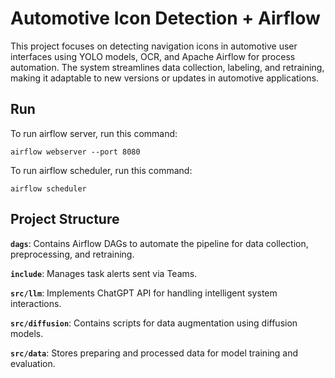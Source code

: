 # Automotive Icon Detection + Airflow
This project focuses on detecting navigation icons in automotive user interfaces using YOLO models, OCR, and Apache Airflow for process automation. The system streamlines data collection, labeling, and retraining, making it adaptable to new versions or updates in automotive applications.

## **Run**

To run airflow server, run this command:

```
airflow webserver --port 8080
```

To run airflow scheduler, run this command:
```
airflow scheduler
```


## **Project Structure**
**`dags`**: Contains Airflow DAGs to automate the pipeline for data collection, preprocessing, and retraining.

**`include`**: Manages task alerts sent via Teams.

**`src/llm`**: Implements ChatGPT API for handling intelligent system interactions.

**`src/diffusion`**: Contains scripts for data augmentation using diffusion models.

**`src/data`**: Stores preparing and processed data for model training and evaluation.
